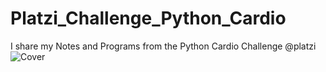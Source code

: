 # Platzi_Challenge_Python_Cardio
I share my Notes and Programs from the Python Cardio Challenge @platzi
![Cover](https://user-images.githubusercontent.com/54784325/142250995-620c738e-13f8-410f-a04f-8641071c6085.png)

